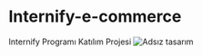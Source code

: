 # Internify-e-commerce
Internify Programı Katılım Projesi
![Adsız tasarım](https://user-images.githubusercontent.com/86071617/160112306-ed510523-14d1-4f3e-947e-2438519c7285.gif)

